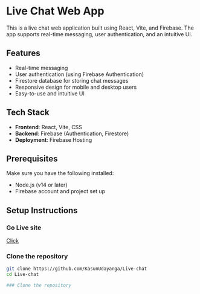 # Live Chat Web App

This is a live chat web application built using React, Vite, and Firebase. The app supports real-time messaging, user authentication, and an intuitive UI.

## Features

- Real-time messaging
- User authentication (using Firebase Authentication)
- Firestore database for storing chat messages
- Responsive design for mobile and desktop users
- Easy-to-use and intuitive UI

## Tech Stack

- **Frontend**: React, Vite, CSS
- **Backend**: Firebase (Authentication, Firestore)
- **Deployment**: Firebase Hosting

## Prerequisites

Make sure you have the following installed:

- Node.js (v14 or later)
- Firebase account and project set up

## Setup Instructions


### Go Live site
[Click]([https://github.com/KasunUdayanga](https://live-chat-s8vs.onrender.com/))

### Clone the repository

```bash
git clone https://github.com/KasunUdayanga/Live-chat
cd Live-chat 

### Clone the repository


